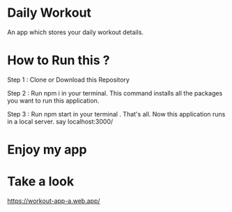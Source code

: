 # Daily Workout
 An app which stores your daily workout details.


# How to Run this ? 

Step 1 : 
    Clone or Download this Repository
    
Step 2 :
    Run   npm i   in your terminal.
    This command installs all the packages you want to run this application.
    
Step 3 : 
    Run   npm start   in your terminal .
    That's all. Now this application runs in a local server. say  localhost:3000/
    
# Enjoy my app


# Take a look

https://workout-app-a.web.app/
